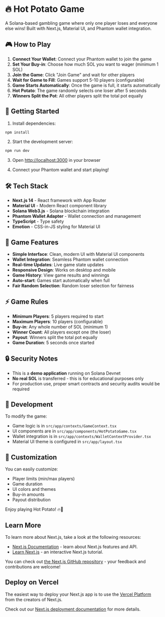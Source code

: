 # 🔥 Hot Potato Game

A Solana-based gambling game where only one player loses and everyone else wins! Built with Next.js, Material UI, and Phantom wallet integration.

## 🎮 How to Play

1. **Connect Your Wallet**: Connect your Phantom wallet to join the game
2. **Set Your Buy-in**: Choose how much SOL you want to wager (minimum 1 SOL)
3. **Join the Game**: Click "Join Game" and wait for other players
4. **Wait for Game to Fill**: Games support 5-10 players (configurable)
5. **Game Starts Automatically**: Once the game is full, it starts automatically
6. **Hot Potato**: The game randomly selects one loser after 5 seconds
7. **Winners Split the Pot**: All other players split the total pot equally

## 🚀 Getting Started

1. Install dependencies:
```bash
npm install
```

2. Start the development server:
```bash
npm run dev
```

3. Open [http://localhost:3000](http://localhost:3000) in your browser

4. Connect your Phantom wallet and start playing!

## 🛠 Tech Stack

- **Next.js 14** - React framework with App Router
- **Material UI** - Modern React component library
- **Solana Web3.js** - Solana blockchain integration
- **Phantom Wallet Adapter** - Wallet connection and management
- **TypeScript** - Type safety
- **Emotion** - CSS-in-JS styling for Material UI

## 🎯 Game Features

- **Simple Interface**: Clean, modern UI with Material UI components
- **Wallet Integration**: Seamless Phantom wallet connection
- **Real-time Updates**: Live game state updates
- **Responsive Design**: Works on desktop and mobile
- **Game History**: View game results and winnings
- **Auto-start**: Games start automatically when full
- **Fair Random Selection**: Random loser selection for fairness

## ⚡ Game Rules

- **Minimum Players**: 5 players required to start
- **Maximum Players**: 10 players (configurable)
- **Buy-in**: Any whole number of SOL (minimum 1)
- **Winner Count**: All players except one (the loser)
- **Payout**: Winners split the total pot equally
- **Game Duration**: 5 seconds once started

## 🔒 Security Notes

- This is a **demo application** running on Solana Devnet
- **No real SOL** is transferred - this is for educational purposes only
- For production use, proper smart contracts and security audits would be required

## 📝 Development

To modify the game:

- Game logic is in `src/app/contexts/GameContext.tsx`
- UI components are in `src/app/components/HotPotatoGame.tsx`
- Wallet integration is in `src/app/contexts/WalletContextProvider.tsx`
- Material UI theme is configured in `src/app/layout.tsx`

## 🎨 Customization

You can easily customize:
- Player limits (min/max players)
- Game duration
- UI colors and themes
- Buy-in amounts
- Payout distribution

Enjoy playing Hot Potato! 🔥🥔

## Learn More

To learn more about Next.js, take a look at the following resources:

- [Next.js Documentation](https://nextjs.org/docs) - learn about Next.js features and API.
- [Learn Next.js](https://nextjs.org/learn) - an interactive Next.js tutorial.

You can check out [the Next.js GitHub repository](https://github.com/vercel/next.js) - your feedback and contributions are welcome!

## Deploy on Vercel

The easiest way to deploy your Next.js app is to use the [Vercel Platform](https://vercel.com/new?utm_medium=default-template&filter=next.js&utm_source=create-next-app&utm_campaign=create-next-app-readme) from the creators of Next.js.

Check out our [Next.js deployment documentation](https://nextjs.org/docs/app/building-your-application/deploying) for more details.

